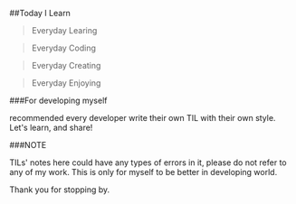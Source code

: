 ##Today I Learn

> Everyday Learing

> Everyday Coding

> Everyday Creating

> Everyday Enjoying 


###For developing myself

recommended every developer write their own TIL with their own style. Let's learn, and share!

###NOTE

TILs' notes here could have any types of errors in it, please do not refer to any of my work. This is only for myself to be better in developing world.

Thank you for stopping by.
